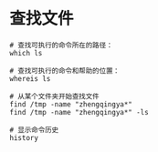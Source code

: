 # 查找文件

```shell script
# 查找可执行的命令所在的路径：
which ls

# 查找可执行的命令和帮助的位置：
whereis ls

# 从某个文件夹开始查找文件
find /tmp -name "zhengqingya*"
find /tmp -name "zhengqingya*" -ls

# 显示命令历史
history
```
